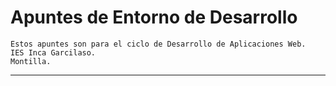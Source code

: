# Apuntes de Entorno de Desarrollo
```
Estos apuntes son para el ciclo de Desarrollo de Aplicaciones Web.
IES Inca Garcilaso.
Montilla.
```

---
